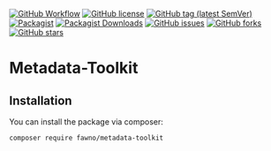 [![GitHub Workflow](https://github.com/fawno/Metadata-Toolkit/actions/workflows/php.yml/badge.svg)](https://github.com/fawno/Metadata-Toolkit/actions/workflows/php.yml)
[![GitHub license](https://img.shields.io/github/license/fawno/Metadata-Toolkit)](https://github.com/fawno/Metadata-Toolkit/blob/master/LICENSE)
[![GitHub tag (latest SemVer)](https://img.shields.io/github/v/tag/fawno/Metadata-Toolkit)](https://github.com/fawno/Metadata-Toolkit/tags)
[![Packagist](https://img.shields.io/packagist/v/fawno/metadata-toolkit)](https://packagist.org/packages/fawno/metadata-toolkit)
[![Packagist Downloads](https://img.shields.io/packagist/dt/metadata-toolkit/metadata-toolkit)](https://packagist.org/packages/fawno/metadata-toolkit/stats)
[![GitHub issues](https://img.shields.io/github/issues/fawno/Metadata-Toolkit)](https://github.com/fawno/Metadata-Toolkit/issues)
[![GitHub forks](https://img.shields.io/github/forks/fawno/Metadata-Toolkit)](https://github.com/fawno/Metadata-Toolkit/network)
[![GitHub stars](https://img.shields.io/github/stars/fawno/Metadata-Toolkit)](https://github.com/fawno/Metadata-Toolkit/stargazers)

# Metadata-Toolkit

## Installation

You can install the package via composer:

```sh
composer require fawno/metadata-toolkit
```

